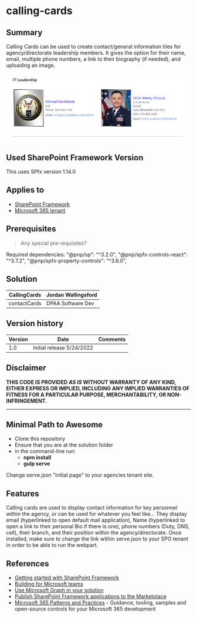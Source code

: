 # calling-cards

## Summary

Calling Cards can be used to create contact/general information tiles for agency/directorate leadership members. It gives the option for their name, email, multiple phone numbers, a link to their biography (if needed), and uploading an image. 

![image-1.png](./image-1.png)

## Used SharePoint Framework Version

This uses SPfx version 1.14.0

## Applies to

- [SharePoint Framework](https://aka.ms/spfx)
- [Microsoft 365 tenant](https://docs.microsoft.com/en-us/sharepoint/dev/spfx/set-up-your-developer-tenant)

## Prerequisites

> Any special pre-requisites?

Required dependencies:
"@pnp/sp": "^3.2.0",
"@pnp/spfx-controls-react": "^3.7.2",
"@pnp/spfx-property-controls": "^3.6.0",

## Solution

CallingCards|Jordan Wallingsford
------------|---------
contactCards| DPAA Software Dev

## Version history

Version|Date|Comments
-------|----|--------
1.0 | Initial release 5/24/2022

## Disclaimer

**THIS CODE IS PROVIDED *AS IS* WITHOUT WARRANTY OF ANY KIND, EITHER EXPRESS OR IMPLIED, INCLUDING ANY IMPLIED WARRANTIES OF FITNESS FOR A PARTICULAR PURPOSE, MERCHANTABILITY, OR NON-INFRINGEMENT.**

---

## Minimal Path to Awesome

- Clone this repository
- Ensure that you are at the solution folder
- in the command-line run:
  - **npm install**
  - **gulp serve**

Change serve.json "initial page" to your agencies tenant site. 

## Features

Calling cards are used to display contact information for key personnel within the agency, or can be used for whatever you feel like... They display email (hyperlinked to open default mail application), Name (hyperlinked to open a link to their personal Bio if there is one), phone numbers (Duty, DNS, cell), their branch, and their position within the agency/directorate. Once installed, make sure to change the link within serve.json to your SPO tenant in order to be able to run the webpart. 

## References

- [Getting started with SharePoint Framework](https://docs.microsoft.com/en-us/sharepoint/dev/spfx/set-up-your-developer-tenant)
- [Building for Microsoft teams](https://docs.microsoft.com/en-us/sharepoint/dev/spfx/build-for-teams-overview)
- [Use Microsoft Graph in your solution](https://docs.microsoft.com/en-us/sharepoint/dev/spfx/web-parts/get-started/using-microsoft-graph-apis)
- [Publish SharePoint Framework applications to the Marketplace](https://docs.microsoft.com/en-us/sharepoint/dev/spfx/publish-to-marketplace-overview)
- [Microsoft 365 Patterns and Practices](https://aka.ms/m365pnp) - Guidance, tooling, samples and open-source controls for your Microsoft 365 development
